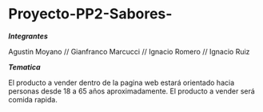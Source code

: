 # Proyecto-PP2-Sabores-

___Integrantes___

Agustin Moyano
// Gianfranco Marcucci
// Ignacio Romero
// Ignacio Ruiz

___Tematica___

El producto a vender dentro de la pagina web estará orientado hacia personas desde 18 a 65 años aproximadamente. El producto a vender será comida rapida.

